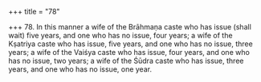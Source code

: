 +++
title = "78"

+++
78. In this manner a wife of the Brāhmaṇa caste who has issue (shall wait) five years, and one who has no issue, four years; a wife of the Kṣatriya caste who has issue, five years, and one who has no issue, three years; a wife of the Vaiśya caste who has issue, four years, and one who has no issue, two years; a wife of the Śūdra caste who has issue, three years, and one who has no issue, one year.
